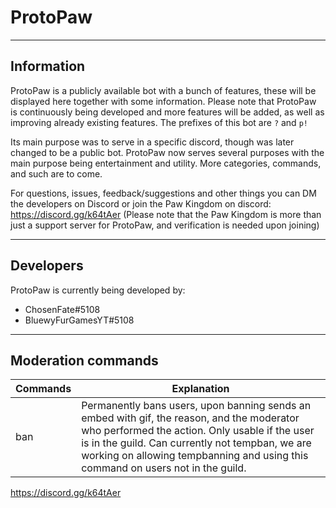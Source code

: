 # ProtoPaw
----
## Information
ProtoPaw is a publicly available bot with a bunch of features, these will be displayed here together with some information. Please note that ProtoPaw is continuously being developed and more features will be added, as well as improving already existing features. The prefixes of this bot are `?` and `p!`

Its main purpose was to serve in a specific discord, though was later changed to be a public bot. ProtoPaw now serves several purposes with the main purpose being entertainment and utility. More categories, commands, and such are to come.

For questions, issues, feedback/suggestions and other things you can DM the developers on Discord or join the Paw Kingdom on discord: https://discord.gg/k64tAer (Please note that the Paw Kingdom is more than just a support server for ProtoPaw, and verification is needed upon joining)

----

## Developers
ProtoPaw is currently being developed by:
- ChosenFate#5108
- BluewyFurGamesYT#5108

----

## Moderation commands

|Commands|Explanation|
|----|-------|
ban | Permanently bans users, upon banning sends an embed with gif, the reason, and the moderator who performed the action. Only usable if the user is in the guild. Can currently not tempban, we are working on allowing tempbanning and using this command on users not in the guild.


https://discord.gg/k64tAer

